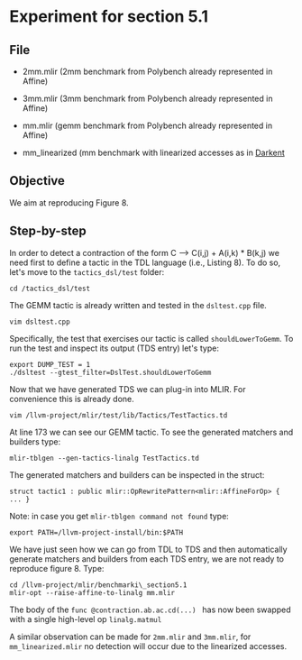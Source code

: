 # Experiment for section 5.1

## File

- 2mm.mlir (2mm benchmark from Polybench already represented in Affine)
- 3mm.mlir (3mm benchmark from Polybench already represented in Affine)
- mm.mlir (gemm benchmark from Polybench already represented in Affine)

- mm\_linearized (mm benchmark with linearized accesses as in [Darkent](https://github.com/pjreddie/darknet/blob/4a03d405982aa1e1e911eac42b0ffce29cc8c8ef/src/gemm.c#L74)

## Objective

We aim at reproducing Figure 8.

## Step-by-step

In order to detect a contraction of the form C --> C(i,j) + A(i,k) * B(k,j)
we need first to define a tactic in the TDL language (i.e., Listing 8).
To do so, let's move to the ```tactics_dsl/test``` folder:

``` cd /tactics_dsl/test ```

The GEMM tactic is already written and tested in the ```dsltest.cpp``` file.

``` vim dsltest.cpp ```

Specifically, the test that exercises our tactic is called ```shouldLowerToGemm```.
To run the test and inspect its output (TDS entry) let's type:

```
export DUMP_TEST = 1
./dsltest --gtest_filter=DslTest.shouldLowerToGemm
```

Now that we have generated TDS we can plug-in into MLIR. For
convenience this is already done. 

``` 
vim /llvm-project/mlir/test/lib/Tactics/TestTactics.td 
```

At line 173 we can see our GEMM tactic. To see the generated 
matchers and builders type:

``` 
mlir-tblgen --gen-tactics-linalg TestTactics.td 
```

The generated matchers and builders can be inspected in the struct: 

```
struct tactic1 : public mlir::OpRewritePattern<mlir::AffineForOp> { ... }

```

Note: in case you get ```mlir-tblgen command not found``` type:

```
export PATH=/llvm-project-install/bin:$PATH
```

We have just seen how we can go from TDL to TDS and then automatically
generate matchers and builders from each TDS entry, we are not ready
to reproduce figure 8. Type:

```
cd /llvm-project/mlir/benchmarki\_section5.1
mlir-opt --raise-affine-to-linalg mm.mlir
```

The body of the ```func @contraction.ab.ac.cd(...) ``` has now
been swapped with a single high-level op ```linalg.matmul```

A similar observation can be made for ```2mm.mlir``` and ```3mm.mlir```,
for ```mm_linearized.mlir``` no detection will occur due to the linearized
accesses.
